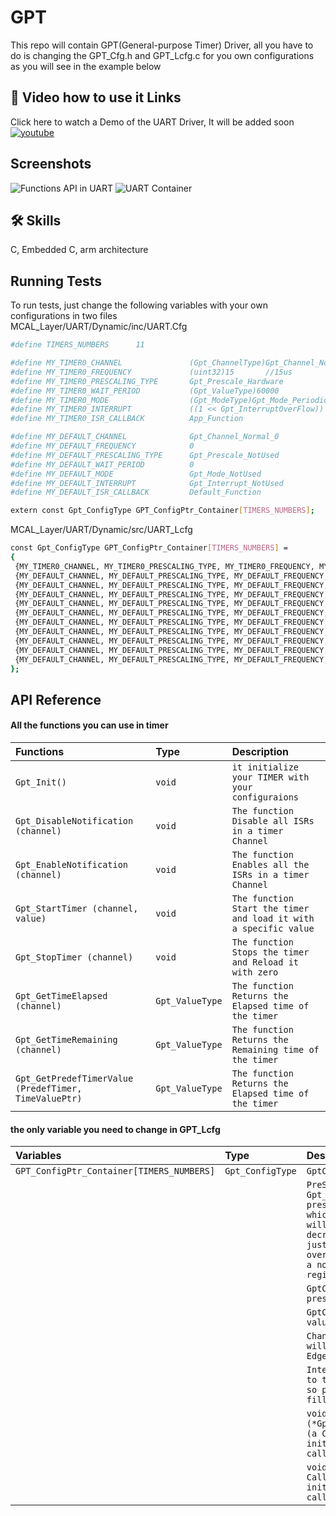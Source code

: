 
# GPT

This repo will contain GPT(General-purpose Timer) Driver,
all you have to do is changing the GPT_Cfg.h and GPT_Lcfg.c for you own configurations as you will see in the example below

## 🔗 Video how to use it Links
Click here to watch a Demo of the UART Driver, It will be added soon
[![youtube](https://img.shields.io/youtube/views/T1rNExItZcU?style=social)]()


## Screenshots
![Functions API in UART](https://user-images.githubusercontent.com/63866803/214153223-7cb6dadd-87b0-49d5-83e8-e3b709005387.png)
![UART Container](https://user-images.githubusercontent.com/63866803/214155090-dfd6b58d-d447-4393-b1b2-660a43e092fc.png)


## 🛠 Skills
C, Embedded C, arm architecture

## Running Tests

To run tests, just change the following variables with your own configurations in two files <br>
MCAL_Layer/UART/Dynamic/inc/UART.Cfg


```bash
#define TIMERS_NUMBERS      11

#define MY_TIMER0_CHANNEL               (Gpt_ChannelType)Gpt_Channel_Normal_0
#define MY_TIMER0_FREQUENCY             (uint32)15       //15us
#define MY_TIMER0_PRESCALING_TYPE       Gpt_Prescale_Hardware
#define MY_TIMER0_WAIT_PERIOD           (Gpt_ValueType)60000
#define MY_TIMER0_MODE                  (Gpt_ModeType)Gpt_Mode_Periodic_A
#define MY_TIMER0_INTERRUPT             ((1 << Gpt_InterruptOverFlow))
#define MY_TIMER0_ISR_CALLBACK          App_Function

#define MY_DEFAULT_CHANNEL              Gpt_Channel_Normal_0
#define MY_DEFAULT_FREQUENCY            0
#define MY_DEFAULT_PRESCALING_TYPE      Gpt_Prescale_NotUsed
#define MY_DEFAULT_WAIT_PERIOD          0
#define MY_DEFAULT_MODE                 Gpt_Mode_NotUsed
#define MY_DEFAULT_INTERRUPT            Gpt_Interrupt_NotUsed
#define MY_DEFAULT_ISR_CALLBACK         Default_Function

extern const Gpt_ConfigType GPT_ConfigPtr_Container[TIMERS_NUMBERS];
```
MCAL_Layer/UART/Dynamic/src/UART_Lcfg

```bash
const Gpt_ConfigType GPT_ConfigPtr_Container[TIMERS_NUMBERS] =
{
 {MY_TIMER0_CHANNEL, MY_TIMER0_PRESCALING_TYPE, MY_TIMER0_FREQUENCY, MY_TIMER0_WAIT_PERIOD, MY_TIMER0_MODE, MY_TIMER0_INTERRUPT, MY_TIMER0_ISR_CALLBACK, MY_DEFAULT_ISR_CALLBACK },
 {MY_DEFAULT_CHANNEL, MY_DEFAULT_PRESCALING_TYPE, MY_DEFAULT_FREQUENCY, MY_DEFAULT_WAIT_PERIOD, MY_DEFAULT_MODE, MY_DEFAULT_INTERRUPT, MY_DEFAULT_ISR_CALLBACK , MY_DEFAULT_ISR_CALLBACK},
 {MY_DEFAULT_CHANNEL, MY_DEFAULT_PRESCALING_TYPE, MY_DEFAULT_FREQUENCY, MY_DEFAULT_WAIT_PERIOD, MY_DEFAULT_MODE, MY_DEFAULT_INTERRUPT, MY_DEFAULT_ISR_CALLBACK , MY_DEFAULT_ISR_CALLBACK},
 {MY_DEFAULT_CHANNEL, MY_DEFAULT_PRESCALING_TYPE, MY_DEFAULT_FREQUENCY, MY_DEFAULT_WAIT_PERIOD, MY_DEFAULT_MODE, MY_DEFAULT_INTERRUPT, MY_DEFAULT_ISR_CALLBACK , MY_DEFAULT_ISR_CALLBACK},
 {MY_DEFAULT_CHANNEL, MY_DEFAULT_PRESCALING_TYPE, MY_DEFAULT_FREQUENCY, MY_DEFAULT_WAIT_PERIOD, MY_DEFAULT_MODE, MY_DEFAULT_INTERRUPT, MY_DEFAULT_ISR_CALLBACK , MY_DEFAULT_ISR_CALLBACK},
 {MY_DEFAULT_CHANNEL, MY_DEFAULT_PRESCALING_TYPE, MY_DEFAULT_FREQUENCY, MY_DEFAULT_WAIT_PERIOD, MY_DEFAULT_MODE, MY_DEFAULT_INTERRUPT, MY_DEFAULT_ISR_CALLBACK , MY_DEFAULT_ISR_CALLBACK},
 {MY_DEFAULT_CHANNEL, MY_DEFAULT_PRESCALING_TYPE, MY_DEFAULT_FREQUENCY, MY_DEFAULT_WAIT_PERIOD, MY_DEFAULT_MODE, MY_DEFAULT_INTERRUPT, MY_DEFAULT_ISR_CALLBACK , MY_DEFAULT_ISR_CALLBACK},
 {MY_DEFAULT_CHANNEL, MY_DEFAULT_PRESCALING_TYPE, MY_DEFAULT_FREQUENCY, MY_DEFAULT_WAIT_PERIOD, MY_DEFAULT_MODE, MY_DEFAULT_INTERRUPT, MY_DEFAULT_ISR_CALLBACK , MY_DEFAULT_ISR_CALLBACK},
 {MY_DEFAULT_CHANNEL, MY_DEFAULT_PRESCALING_TYPE, MY_DEFAULT_FREQUENCY, MY_DEFAULT_WAIT_PERIOD, MY_DEFAULT_MODE, MY_DEFAULT_INTERRUPT, MY_DEFAULT_ISR_CALLBACK , MY_DEFAULT_ISR_CALLBACK},
 {MY_DEFAULT_CHANNEL, MY_DEFAULT_PRESCALING_TYPE, MY_DEFAULT_FREQUENCY, MY_DEFAULT_WAIT_PERIOD, MY_DEFAULT_MODE, MY_DEFAULT_INTERRUPT, MY_DEFAULT_ISR_CALLBACK , MY_DEFAULT_ISR_CALLBACK},
 {MY_DEFAULT_CHANNEL, MY_DEFAULT_PRESCALING_TYPE, MY_DEFAULT_FREQUENCY, MY_DEFAULT_WAIT_PERIOD, MY_DEFAULT_MODE, MY_DEFAULT_INTERRUPT, MY_DEFAULT_ISR_CALLBACK , MY_DEFAULT_ISR_CALLBACK},
};
```


## API Reference

#### All the functions you can use in timer


| Functions | Type     | Description                |
| :-------- | :------- | :------------------------- |
| `Gpt_Init()` | `void` | `it initialize your TIMER with your configuraions`|
| `Gpt_DisableNotification (channel)` | `void` | `The function Disable all ISRs in a timer Channel` |
| `Gpt_EnableNotification (channel)` | `void` | `The function Enables all the ISRs in a timer Channel`
| `Gpt_StartTimer (channel, value)` | `void` | `The function Start the timer and load it with a specific value`
| `Gpt_StopTimer (channel)` | `void` | `The function Stops the timer and Reload it with zero` |
| `Gpt_GetTimeElapsed (channel)` | `Gpt_ValueType` | `The function Returns the Elapsed time of the timer` |
| `Gpt_GetTimeRemaining (channel)` | `Gpt_ValueType` | `The function Returns the Remaining time of the timer` |
| `Gpt_GetPredefTimerValue (PredefTimer, TimeValuePtr)` | `Gpt_ValueType` | `The function Returns the Elapsed time of the timer` |

#### the only variable you need to change in GPT_Lcfg
| Variables | Type     | Description                       |
| :-------- | :------- | :-------------------------------- |
| `GPT_ConfigPtr_Container[TIMERS_NUMBERS] `      | `Gpt_ConfigType` | `GptChannelId (Channel Number)` |
| | |`PreScalingType (if it was Gpt_Prescale_Software, then the prescaling will be through the software, which means that every time the timer will overflow that variable will decreament once, untill it goes zero, just after that it will generate the overflow function. Otherwise it will be a normal preScaler using the hardware register)` |
| | |`GptChannelTickFrequency (it got the prescale vaue)` |
| | |`GptChannelTickValueMax (it got the load value that the GPTM will not exceed)` |
| | |`ChannelMode (the timer mode whether it will be periodic, oneShot, RTC, EdgeCount or EdgeTime)` |
| | |`Interrupt_Type (that value goes as it is to the IM register to activate the ISR, so please check the DataSheet before filling it)` |
| | |`void (*GptNotificationCallBack_OverFlowEvent) (a Call-back function passed through the initialization, that function will be called when an overflow occurs)` |
| | |`void (*GptNotificationCallBack_Match) (a Call-back function passed through the initialization, that function will be called when a Matching occurs)` |
